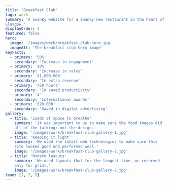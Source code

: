 ```yaml
---
title: 'Breakfast Club'
tags: work
summary: 'A swanky website for a swanky new restaurant in the heart of
Glasgow.'
displayOrder: 4
featured: false
hero:
  image: '/images/work/breakfast-club-hero.jpg'
  imageAlt: 'The breakfast club hero image'
keyFacts:
  - primary: '50%'
    secondary: 'Increase in engagement'
  - primary: '10%'
    secondary: 'Increase in sales'
  - primary: '£1,000,000'
    secondary: 'In extra revenue'
  - primary: '750 hours'
    secondary: 'In saved productivity'
  - primary: '4'
    secondary: 'International awards'
  - primary: '£28,000'
    secondary: 'Saved in digital advertising'
gallery:
  - title: 'Loads of space to breathe'
    summary: 'It was important to us to make sure the food images did
    all of the talking: not the design.'
    image: '/images/work/breakfast-club-gallery-1.jpg'
  - title: 'Keeping it light'
    summary: 'We used the latest web technologies to make sure this
    site looked good and performed well.'
    image: '/images/work/breakfast-club-gallery-2.jpg'
  - title: 'Modern layouts'
    summary: 'We used layouts that for the longest time, we reserved
    only for print.'
    image: '/images/work/breakfast-club-gallery-3.jpg'
team: [1, 2, 5]
---
```

